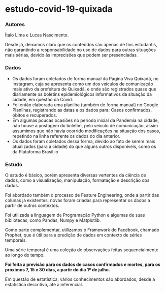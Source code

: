 # estudo-covid-19-quixada
### Autores

Ítalo Lima e Lucas Nascimento.

Desde já, deixamos claro que os conteúdos são apenas de fins estudantis, não garantindo a responsabilidade no uso de dados para outras situações mais sérias, devido às imprecisões que podem ser presenciadas.

### Dados

- Os dados foram coletados de forma manual da Página Viva Quixadá, no Instagram, cuja se apresenta como um dos veículos de comunicação mais ativo da prefeitura de Quixadá, e onde são registrados quase que diariamente os boletins epidemiológicos informativos da situação da cidade, em questão da Covid.
- Foi então elaborada uma planilha (também de forma manual) no Google Planilhas, registrando as datas e os dados para: Casos confirmados, óbitos e recuperados.
- Em algumas poucas ocasiões no período inicial da Pandemia na cidade, não houve a postagem do boletim, pelo veículo de comunicação, assim assumimos que não havia ocorrido modificações na situação dos casos, repetindo na linha referente os dados do dia anterior.
- Os dados foram coletados dessa forma, devido ao fato de serem mais atualizados (para a cidade) do que alguns outros disponíveis, como os da Plataforma Brasil.io

### Estudo

O estudo é básico, porém apresenta diversas vertentes da ciência de dados, como a visualização, manipulação, formatação e descrição dos dados. 

Foi abordado também o processo de Feature Engineering, onde a partir das colunas já existentes, novas foram criadas para representar os dados a partir de outros contextos.

Foi utilizada a linguagem de Programação Python e algumas de suas bibliotecas, como Pandas, Numpy e Matplotlib. 

Como parte complementar, utilizamos o Framework do Facebook, chamado Prophet, que é útil para a predição de dados em contexto de séries temporais.

Uma série temporal é uma coleção de observações feitas sequencialmente ao longo do tempo.

**Foi feita a previsão para os dados de casos confirmados e mortes, para os próximos 7, 15 e 30 dias, a partir do dia 1º de julho.**

Em questão de estatística, vários conhecimentos são abordados, desde a estatística descritiva, até a inferencial.
